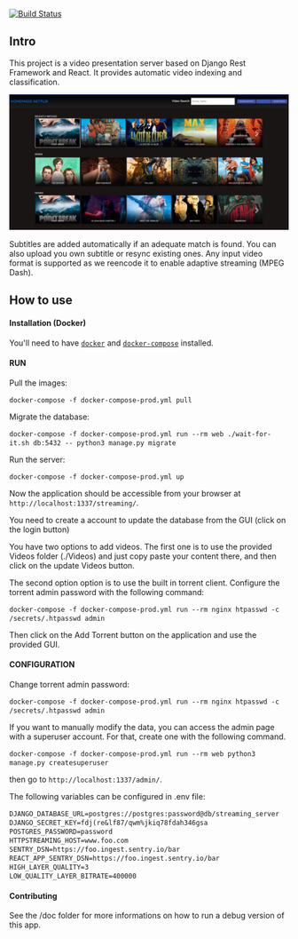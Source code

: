 [![Build Status](https://github.com/Web-Multi-Media/HttpStreamingServer/actions/workflows/master.yml/badge.svg)](https://github.com/Web-Multi-Media/HttpStreamingServer/actions/workflows/master.yml)

Intro
-------------------
This project is a video presentation server based on Django Rest Framework and React. It provides automatic video indexing and classification. 

![](doc/preview.jpeg )

Subtitles are added automatically if an adequate match is found. You can also upload you own subtitle or resync existing ones. Any input video format is supported as we reencode it to enable adaptive streaming (MPEG Dash).


How to use
-------------------

#### Installation (Docker)

You'll need to have [`docker`](https://docs.docker.com/install/) and [`docker-compose`](https://docs.docker.com/compose/install/) installed.

#### RUN

Pull the images:

    docker-compose -f docker-compose-prod.yml pull

Migrate the database:

    docker-compose -f docker-compose-prod.yml run --rm web ./wait-for-it.sh db:5432 -- python3 manage.py migrate

Run the server:

    docker-compose -f docker-compose-prod.yml up

Now the application should be accessible from your browser at `http://localhost:1337/streaming/`.

You need to create a account to update the database from the GUI (click on the login button)

You have two options to add videos. The first one is to use the provided Videos folder (./Videos) and just copy paste your content there, and then click on the update Videos button.

The second option option is to use the built in torrent client. Configure the torrent admin password with the following command:

    docker-compose -f docker-compose-prod.yml run --rm nginx htpasswd -c /secrets/.htpasswd admin

Then click on the Add Torrent button on the application and use the provided GUI.


#### CONFIGURATION

Change torrent admin password:

    docker-compose -f docker-compose-prod.yml run --rm nginx htpasswd -c /secrets/.htpasswd admin

If you want to manually modify the data, you can access the admin page with a superuser account. For that, create one with the following command.

    docker-compose -f docker-compose-prod.yml run --rm web python3 manage.py createsuperuser

then go to `http://localhost:1337/admin/`.

The following variables can be configured in .env file:

    DJANGO_DATABASE_URL=postgres://postgres:password@db/streaming_server
    DJANGO_SECRET_KEY=fdj(re&lf87/qwm%jkiq78fdah346gsa
    POSTGRES_PASSWORD=password
    HTTPSTREAMING_HOST=www.foo.com
    SENTRY_DSN=https://foo.ingest.sentry.io/bar
    REACT_APP_SENTRY_DSN=https://foo.ingest.sentry.io/bar
    HIGH_LAYER_QUALITY=3
    LOW_QUALITY_LAYER_BITRATE=400000


#### Contributing

See the /doc folder for more informations on how to run a debug version of this app.



